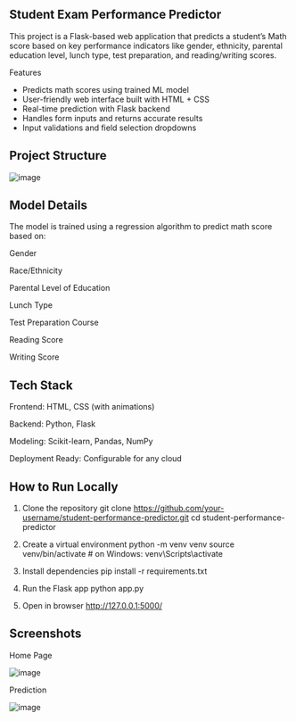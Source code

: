 ## Student Exam Performance Predictor

This project is a Flask-based web application that predicts a student’s Math score based on key performance indicators like gender, ethnicity, parental education level, lunch type, test preparation, and reading/writing scores.

 Features
*  Predicts math scores using trained ML model
*  User-friendly web interface built with HTML + CSS
*  Real-time prediction with Flask backend
*  Handles form inputs and returns accurate results
*  Input validations and field selection dropdowns

  ## Project Structure

![image](https://github.com/user-attachments/assets/09780553-6daf-4bc6-94ed-f833e2427154)

## Model Details

The model is trained using a regression algorithm to predict math score based on:

Gender

Race/Ethnicity

Parental Level of Education

Lunch Type

Test Preparation Course

Reading Score

Writing Score

## Tech Stack
Frontend: HTML, CSS (with animations)

Backend: Python, Flask

Modeling: Scikit-learn, Pandas, NumPy

Deployment Ready: Configurable for any cloud

## How to Run Locally

1) Clone the repository
   git clone https://github.com/your-username/student-performance-predictor.git
   cd student-performance-predictor

2) Create a virtual environment
   python -m venv venv
   source venv/bin/activate  # on Windows: venv\Scripts\activate

3) Install dependencies
   pip install -r requirements.txt

4) Run the Flask app
   python app.py

5) Open in browser
   http://127.0.0.1:5000/


## Screenshots

Home Page

![image](https://github.com/user-attachments/assets/097c1987-7cf4-4d79-a8be-9c1884537cfb)


Prediction

![image](https://github.com/user-attachments/assets/19c67050-988a-472a-be41-1510101d38ae)





